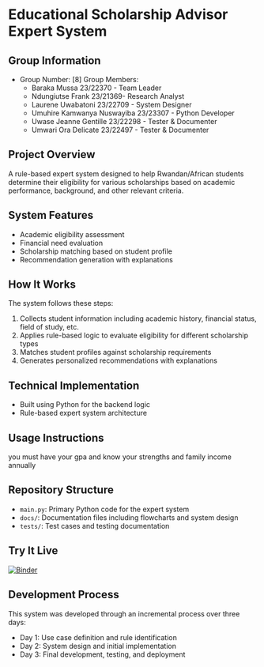 # Educational Scholarship Advisor Expert System

## Group Information
- Group Number: [8]
  Group Members:
  - Baraka Mussa 23/22370 - Team Leader
  - Ndungiutse Frank 23/21369- Research Analyst
  - Laurene Uwabatoni  23/22709 - System Designer
  - Umuhire Kamwanya Nuswayiba 23/23307 - Python Developer
  - Uwase Jeanne Gentille 23/22298 - Tester & Documenter
  - Umwari Ora Delicate 23/22497 - Tester & Documenter                                                                                                                                                    

## Project Overview
A rule-based expert system designed to help Rwandan/African students determine their eligibility for various scholarships based on academic performance, background, and other relevant criteria.


## System Features
- Academic eligibility assessment
- Financial need evaluation
- Scholarship matching based on student profile
- Recommendation generation with explanations


## How It Works
The system follows these steps:
1. Collects student information including academic history, financial status, field of study, etc.
2. Applies rule-based logic to evaluate eligibility for different scholarship types
3. Matches student profiles against scholarship requirements
4. Generates personalized recommendations with explanations

## Technical Implementation
- Built using Python for the backend logic
- Rule-based expert system architecture


## Usage Instructions
you must have your gpa and know your strengths and family income annually

## Repository Structure
- `main.py`: Primary Python code for the expert system
- `docs/`: Documentation files including flowcharts and system design
- `tests/`: Test cases and testing documentation


## Try It Live
[![Binder](https://mybinder.org/badge_logo.svg)](https://mybinder.org/v2/gh/[your-github-username]/AI_GroupX_ExpertSystem_Assignment2/main)


## Development Process
This system was developed through an incremental process over three days:
- Day 1: Use case definition and rule identification
- Day 2: System design and initial implementation
- Day 3: Final development, testing, and deployment

